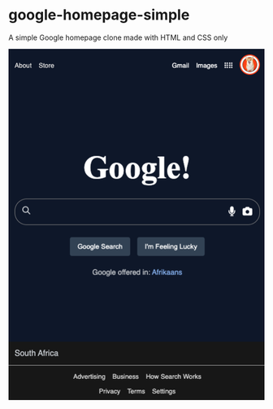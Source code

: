 # google-homepage-simple
A simple Google homepage clone made with HTML and CSS only


![Google homepage clone screenshot](<Screenshot 2024-01-19 at 14.01.58.png>)
